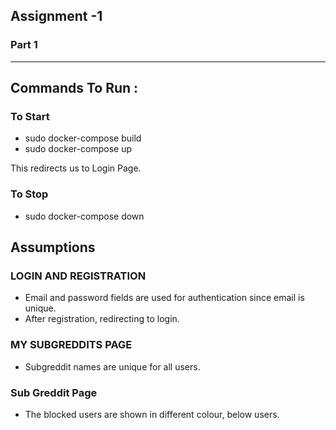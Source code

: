 ## Assignment -1

### Part 1
---
## Commands To Run :

### To Start
- sudo docker-compose build
- sudo docker-compose up

This redirects us to Login Page.

### To Stop
- sudo docker-compose down

## Assumptions

### LOGIN AND REGISTRATION

- Email and password fields are used for authentication since email is unique.
- After registration, redirecting to login.

### MY SUBGREDDITS PAGE

- Subgreddit names are unique for all users.

### Sub Greddit Page

- The blocked users are shown in different colour, below users.


 

